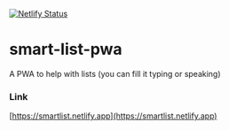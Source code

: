 [![Netlify Status](https://api.netlify.com/api/v1/badges/d4660f0a-bb02-47c6-836b-377229df5181/deploy-status)](https://app.netlify.com/sites/smartlist/deploys)

# smart-list-pwa
A PWA to help with lists (you can fill it typing or speaking)

### Link

[https://smartlist.netlify.app](https://smartlist.netlify.app)
